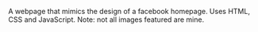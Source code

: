 A webpage that mimics the design of a facebook homepage. Uses HTML, CSS and JavaScript. 
Note: not all images featured are mine.
